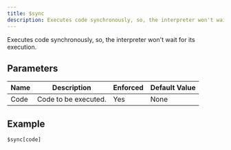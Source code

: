 ```yaml
---
title: $sync
description: Executes code synchronously, so, the interpreter won't wait for its execution.
---
```


Executes code synchronously, so, the interpreter won't wait for its execution.
## Parameters
| Name |     Description      | Enforced | Default Value |
|------|----------------------|----------|---------------|
| Code | Code to be executed. | Yes      | None          |
## Example
```eats
$sync[code]
```